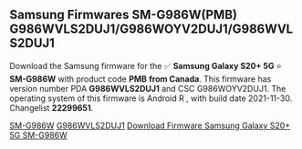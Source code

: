 <h2>Samsung Firmwares SM-G986W(PMB) G986WVLS2DUJ1/G986WOYV2DUJ1/G986WVLS2DUJ1</h2>
Download the Samsung firmware for the ✅ <strong>Samsung Galaxy S20+ 5G </strong> ⭐ <strong>SM-G986W</strong> with product code <strong>PMB</strong> <strong> from Canada</strong>. This firmware has version number PDA <strong>G986WVLS2DUJ1</strong> and CSC G986WOYV2DUJ1. The operating system of this firmware is Android R , with build date 2021-11-30. Changelist <strong>22299651</strong>.


[SM-G986W](https://samfirm.shop/samsung/model/SM-G986W)
[G986WVLS2DUJ1](https://samfirm.shop/samsung/pda/G986WVLS2DUJ1)
[Download Firmware Samsung Galaxy S20+ 5G SM-G986W](https://samfirm.shop/samsung/firmware/478935)
